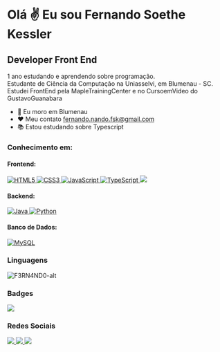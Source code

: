 Olá ✌️ Eu sou Fernando Soethe Kessler
==============================

Developer Front End
--------------------

1 ano estudando e aprendendo sobre programação.\
Estudante de Ciência da Computação na Uniasselvi, em Blumenau - SC.\
Estudei FrontEnd pela MapleTrainingCenter e no CursoemVideo do GustavoGuanabara

* 🥵 Eu moro em Blumenau
* ❤️ Meu contato [fernando.nando.fsk@gmail.com](mailto:fernando.nando.fsk@gmail.com)
* 📚 Estou estudando sobre Typescript

### Conhecimento em:  

#### Frontend:
<p>
    <a href="https://developer.mozilla.org/en-US/docs/Glossary/HTML5" target="_blank" rel="noreferrer">
        <img src="https://img.shields.io/badge/HTML5-E34F26?style=for-the-badge&logo=html5&logoColor=white" alt="HTML5" />
    </a>
    <a href="https://www.w3.org/TR/CSS/#css" target="_blank" rel="noreferrer">
        <img src="https://img.shields.io/badge/CSS3-1572B6?style=for-the-badge&logo=css3&logoColor=white" alt="CSS3" />
    </a>
    <a href="https://developer.mozilla.org/en-US/docs/Web/JavaScript" target="_blank" rel="noreferrer">
        <img src="https://img.shields.io/badge/JavaScript-F7DF1E?style=for-the-badge&logo=javascript&logoColor=000000" alt="JavaScript" />
    </a>
    <a href="https://www.typescriptlang.org/" target="_blank" rel="noreferrer">
        <img src="https://img.shields.io/badge/TypeScript-007ACC?style=for-the-badge&logo=typescript&logoColor=white" alt="TypeScript" />
    </a>
    <a href="https://react.dev/" target="_blank" rel="noreferrer">
      <img src="https://img.shields.io/badge/react-%2320232a.svg?style=for-the-badge&logo=react&logoColor=%2361DAFB alt="React" />
    </a>
</p>

#### Backend:
<p>
    <a href="https://www.oracle.com/java/" target="_blank" rel="noreferrer">
        <img src="https://img.shields.io/badge/Java-F80000?style=for-the-badge&logo=openjdk&logoColor=white" alt="Java" />
    </a>
    <a href="" target="_blank" rel="noreferrer">
        <img src="https://img.shields.io/badge/Python-14354C?style=for-the-badge&logo=python&logoColor=white" alt="Python" />
    </a>
</p>

#### Banco de Dados:
<p>
    <a href="https://www.mysql.com/" target="_blank" rel="noreferrer">
        <img src="https://img.shields.io/badge/MySQL-005C84?style=for-the-badge&logo=mysql&logoColor=white" alt="MySQL" />
    </a>
</p>

### Linguagens
![F3RN4ND0-alt](https://github-readme-stats.vercel.app/api/top-langs/?username=F3RN4ND0-alt&langs_count=6&theme=dark&layout=compact)<br/>

### Badges

<a href="http://www.github.com/F3RN4ND0-alt">
    <img src="https://github-readme-streak-stats.herokuapp.com?user=F3RN4ND0-alt&theme=dark&hide_border=true&border_radius=5" />
</a>

### Redes Sociais
<p>
    <a href="https://www.github.com/F3RN4ND0-alt" target="_blank" rel="noreferrer">
        <img src="https://img.shields.io/badge/GitHub-100000?style=for-the-badge&logo=github&logoColor=white"/>
    </a>
    <a href="http://www.instagram.com/fernando_sk1/" target="_blank" rel="noreferrer">
        <img src="https://img.shields.io/badge/Instagram-E4405F?style=for-the-badge&logo=instagram&logoColor=white" />
    </a>
    <a href="https://www.linkedin.com/in/fernando-soethe-kessler-16a910232/" target="_blank" rel="noreferrer">
        <img src="https://img.shields.io/badge/LinkedIn-0077B5?style=for-the-badge&logo=linkedin&logoColor=white" />
    </a>
</p>


